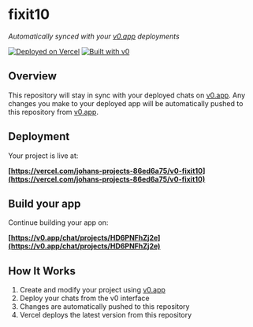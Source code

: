 # fixit10

*Automatically synced with your [v0.app](https://v0.app) deployments*

[![Deployed on Vercel](https://img.shields.io/badge/Deployed%20on-Vercel-black?style=for-the-badge&logo=vercel)](https://vercel.com/johans-projects-86ed6a75/v0-fixit10)
[![Built with v0](https://img.shields.io/badge/Built%20with-v0.app-black?style=for-the-badge)](https://v0.app/chat/projects/HD6PNFhZj2e)

## Overview

This repository will stay in sync with your deployed chats on [v0.app](https://v0.app).
Any changes you make to your deployed app will be automatically pushed to this repository from [v0.app](https://v0.app).

## Deployment

Your project is live at:

**[https://vercel.com/johans-projects-86ed6a75/v0-fixit10](https://vercel.com/johans-projects-86ed6a75/v0-fixit10)**

## Build your app

Continue building your app on:

**[https://v0.app/chat/projects/HD6PNFhZj2e](https://v0.app/chat/projects/HD6PNFhZj2e)**

## How It Works

1. Create and modify your project using [v0.app](https://v0.app)
2. Deploy your chats from the v0 interface
3. Changes are automatically pushed to this repository
4. Vercel deploys the latest version from this repository